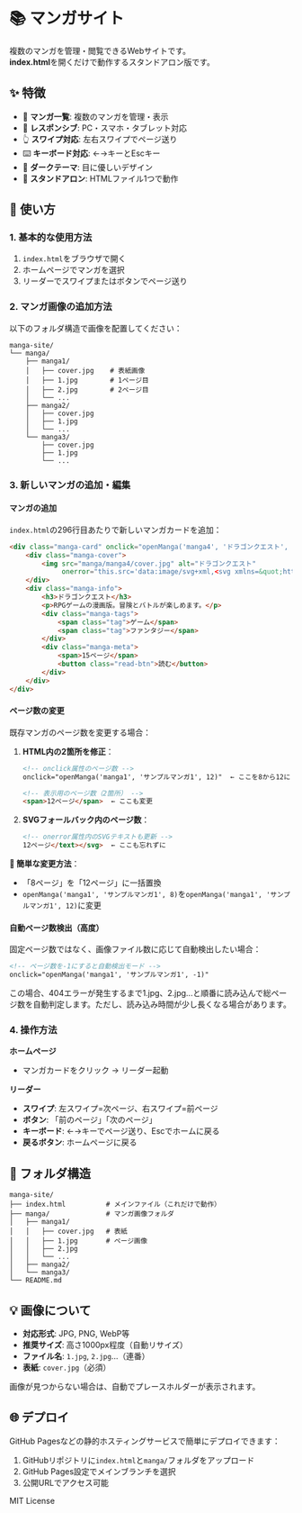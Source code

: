 # 📚 マンガサイト

複数のマンガを管理・閲覧できるWebサイトです。  
**index.html**を開くだけで動作するスタンドアロン版です。

## ✨ 特徴

- 📖 **マンガ一覧**: 複数のマンガを管理・表示
- 📱 **レスポンシブ**: PC・スマホ・タブレット対応
- 👆 **スワイプ対応**: 左右スワイプでページ送り
- ⌨️ **キーボード対応**: ←→キーとEscキー
- 🌙 **ダークテーマ**: 目に優しいデザイン
- 🚀 **スタンドアロン**: HTMLファイル1つで動作

## 🎯 使い方

### 1. 基本的な使用方法
1. `index.html`をブラウザで開く
2. ホームページでマンガを選択
3. リーダーでスワイプまたはボタンでページ送り

### 2. マンガ画像の追加方法

以下のフォルダ構造で画像を配置してください：

```
manga-site/
└── manga/
    ├── manga1/
    │   ├── cover.jpg    # 表紙画像
    │   ├── 1.jpg        # 1ページ目
    │   ├── 2.jpg        # 2ページ目
    │   └── ...
    ├── manga2/
    │   ├── cover.jpg
    │   ├── 1.jpg
    │   └── ...
    └── manga3/
        ├── cover.jpg
        ├── 1.jpg
        └── ...
```

### 3. 新しいマンガの追加・編集

#### マンガの追加
`index.html`の296行目あたりで新しいマンガカードを追加：

```html
<div class="manga-card" onclick="openManga('manga4', 'ドラゴンクエスト', 15)">
    <div class="manga-cover">
        <img src="manga/manga4/cover.jpg" alt="ドラゴンクエスト" 
             onerror="this.src='data:image/svg+xml,<svg xmlns=&quot;http://www.w3.org/2000/svg&quot; width=&quot;200&quot; height=&quot;280&quot;><rect width=&quot;100%&quot; height=&quot;100%&quot; fill=&quot;%23333&quot;/><text x=&quot;50%&quot; y=&quot;45%&quot; fill=&quot;white&quot; text-anchor=&quot;middle&quot; dy=&quot;.3em&quot; font-size=&quot;16&quot;>ドラゴンクエスト</text><text x=&quot;50%&quot; y=&quot;55%&quot; fill=&quot;%23ccc&quot; text-anchor=&quot;middle&quot; dy=&quot;.3em&quot; font-size=&quot;12&quot;>15ページ</text></svg>'">
    </div>
    <div class="manga-info">
        <h3>ドラゴンクエスト</h3>
        <p>RPGゲームの漫画版。冒険とバトルが楽しめます。</p>
        <div class="manga-tags">
            <span class="tag">ゲーム</span>
            <span class="tag">ファンタジー</span>
        </div>
        <div class="manga-meta">
            <span>15ページ</span>
            <button class="read-btn">読む</button>
        </div>
    </div>
</div>
```

#### ページ数の変更
既存マンガのページ数を変更する場合：

1. **HTML内の2箇所を修正**：
   ```html
   <!-- onclick属性のページ数 -->
   onclick="openManga('manga1', 'サンプルマンガ1', 12)"  ← ここを8から12に
   
   <!-- 表示用のページ数（2箇所） -->
   <span>12ページ</span>  ← ここも変更
   ```

2. **SVGフォールバック内のページ数**：
   ```html
   <!-- onerror属性内のSVGテキストも更新 -->
   12ページ</text></svg>  ← ここも忘れずに
   ```

**🎯 簡単な変更方法**：
- 「8ページ」を「12ページ」に一括置換
- `openManga('manga1', 'サンプルマンガ1', 8)`を`openManga('manga1', 'サンプルマンガ1', 12)`に変更

#### 自動ページ数検出（高度）
固定ページ数ではなく、画像ファイル数に応じて自動検出したい場合：

```html
<!-- ページ数を-1にすると自動検出モード -->
onclick="openManga('manga1', 'サンプルマンガ1', -1)"
```

この場合、404エラーが発生するまで1.jpg、2.jpg...と順番に読み込んで総ページ数を自動判定します。ただし、読み込み時間が少し長くなる場合があります。

### 4. 操作方法

**ホームページ**
- マンガカードをクリック → リーダー起動

**リーダー**
- **スワイプ**: 左スワイプ=次ページ、右スワイプ=前ページ  
- **ボタン**: 「前のページ」「次のページ」
- **キーボード**: ←→キーでページ送り、Escでホームに戻る
- **戻るボタン**: ホームページに戻る

## 📁 フォルダ構造

```
manga-site/
├── index.html          # メインファイル（これだけで動作）
├── manga/              # マンガ画像フォルダ
│   ├── manga1/
│   │   ├── cover.jpg   # 表紙
│   │   ├── 1.jpg       # ページ画像
│   │   ├── 2.jpg
│   │   └── ...
│   ├── manga2/
│   └── manga3/
└── README.md
```

## 💡 画像について

- **対応形式**: JPG, PNG, WebP等
- **推奨サイズ**: 高さ1000px程度（自動リサイズ）
- **ファイル名**: `1.jpg`, `2.jpg`...（連番）
- **表紙**: `cover.jpg`（必須）

画像が見つからない場合は、自動でプレースホルダーが表示されます。

## 🌐 デプロイ

GitHub Pagesなどの静的ホスティングサービスで簡単にデプロイできます：

1. GitHubリポジトリに`index.html`と`manga/`フォルダをアップロード
2. GitHub Pages設定でメインブランチを選択
3. 公開URLでアクセス可能

MIT License
